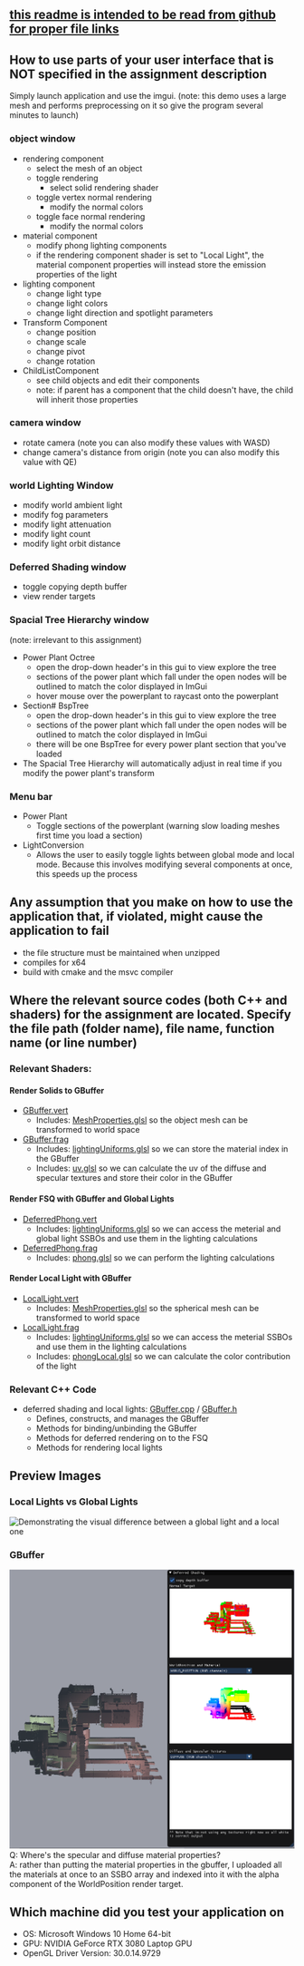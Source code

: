 <!--Start Header -------------------------------------------------------
Copyright (C) 2020 DigiPen Institute of Technology.
Reproduction or disclosure of this file or its contents without the prior written
consent of DigiPen Institute of Technology is prohibited.
File Name: README.txt
Language: MSVC c++17
Platform: win64 compiled in Visual Studio 2019
Project: jordan.h_CS350_3
Author: Jordan Hoffmann, jordan.h
Creation date: 04/04/2021
End Header ----------------------------------------------------------->

## [this readme is intended to be read from github for proper file links](https://github.com/jhoffmann2/CS350/blob/master/README.md)

## How to use parts of your user interface that is NOT specified in the assignment description

Simply launch application and use the imgui. 
(note: this demo uses a large mesh and performs preprocessing on it so give the program several minutes to launch)

### object window

- rendering component
  - select the mesh of an object
  - toggle rendering
    - select solid rendering shader
  - toggle vertex normal rendering
    - modify the normal colors
  - toggle face normal rendering
    - modify the normal colors
- material component
  - modify phong lighting components
  - if the rendering component shader is set to "Local Light", the material component properties will instead store the emission properties of the light
- lighting component
  - change light type
  - change light colors
  - change light direction and spotlight parameters
- Transform Component
  - change position
  - change scale
  - change pivot
  - change rotation
- ChildListComponent
  - see child objects and edit their components
  - note: if parent has a component that the child doesn't have, the child will inherit those properties

### camera window

- rotate camera (note you can also modify these values with WASD)
- change camera's distance from origin (note you can also modify this value with QE)

### world Lighting Window

- modify world ambient light
- modify fog parameters
- modify light attenuation
- modify light count
- modify light orbit distance

### Deferred Shading window

- toggle copying depth buffer
- view render targets

### Spacial Tree Hierarchy window

(note: irrelevant to this assignment)
- Power Plant Octree
  - open the drop-down header's in this gui to view explore the tree
  - sections of the power plant which fall under the open nodes will be outlined to match the color displayed in ImGui
  - hover mouse over the powerplant to raycast onto the powerplant
- Section# BspTree
  - open the drop-down header's in this gui to view explore the tree
  - sections of the power plant which fall under the open nodes will be outlined to match the color displayed in ImGui
  - there will be one BspTree for every power plant section that you've loaded
- The Spacial Tree Hierarchy will automatically adjust in real time if you modify the power plant's transform

### Menu bar

- Power Plant
  - Toggle sections of the powerplant (warning slow loading meshes first time you load a section)
- LightConversion
  - Allows the user to easily toggle lights between global mode and local mode. Because this involves modifying several components at once, this speeds up the process

## Any assumption that you make on how to use the application that, if violated, might cause the application to fail

- the file structure must be maintained when unzipped
- compiles for x64 
- build with cmake and the msvc compiler

## Where the relevant source codes (both C++ and shaders) for the assignment are located. Specify the file path (folder name), file name, function name (or line number)

### Relevant Shaders:

#### Render Solids to GBuffer

- [GBuffer.vert](Common/shaders/Forward/GBuffer.vert)
  - Includes: [MeshProperties.glsl](Common/shaders/Include/MeshProperties.glsl) so the object mesh can be transformed to world space
- [GBuffer.frag](Common/shaders/Forward/GBuffer.frag)
  - Includes: [lightingUniforms.glsl](Common/shaders/Include/lightingUniforms.glsl) so we can store the material index in the GBuffer
  - Includes: [uv.glsl](Common/shaders/Include/uv.glsl) so we can calculate the uv of the diffuse and specular textures and store their color in the GBuffer

#### Render FSQ with GBuffer and Global Lights

- [DeferredPhong.vert](Common/shaders/Deferred/DeferredPhong.vert)
  - Includes: [lightingUniforms.glsl](Common/shaders/Include/lightingUniforms.glsl) so we can access the meterial and global light SSBOs and use them in the lighting calculations
- [DeferredPhong.frag](Common/shaders/Deferred/DeferredPhong.frag)
  - Includes: [phong.glsl](Common/shaders/Include/phongLocal.glsl) so we can perform the lighting calculations

#### Render Local Light with GBuffer

- [LocalLight.vert](Common/shaders/Deferred/LocalLight.vert)
  - Includes: [MeshProperties.glsl](Common/shaders/Include/MeshProperties.glsl) so the spherical mesh can be transformed to world space
- [LocalLight.frag](Common/shaders/Deferred/LocalLight.frag)
  - Includes: [lightingUniforms.glsl](Common/shaders/Include/lightingUniforms.glsl) so we can access the meterial SSBOs and use them in the lighting calculations
  - Includes: [phongLocal.glsl](Common/shaders/Include/phongLocal.glsl) so we can calculate the color contribution of the light

### Relevant C++ Code
- deferred shading and local lights: [GBuffer.cpp](Projects/RenderingEngine/GBuffer.cpp) / [GBuffer.h](Projects/RenderingEngine/GBuffer.h)
  - Defines, constructs, and manages the GBuffer
  - Methods for binding/unbinding the GBuffer
  - Methods for deferred rendering on to the FSQ
  - Methods for rendering local lights

## Preview Images

### Local Lights vs Global Lights

![Demonstrating the visual difference between a global light and a local one](Previews/GlobalLightConversion.gif "Local vs Global Lights")

### GBuffer

![Debug view of the GBuffer](Previews/GBuffer.png "GBuffer")
Q: Where's the specular and diffuse material properties?<br />
A: rather than putting the material properties in the gbuffer, I uploaded all the materials at once to an SSBO array and indexed into it with the alpha component of the WorldPosition render target.

## Which machine did you test your application on
- OS: Microsoft Windows 10 Home 64-bit
- GPU: NVIDIA GeForce RTX 3080 Laptop GPU
- OpenGL Driver Version: 30.0.14.9729
